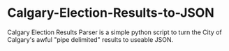 Calgary-Election-Results-to-JSON
================================

Calgary Election Results Parser is a simple python script to turn the City of Calgary's awful "pipe delimited" results to useable JSON.
